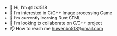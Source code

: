 - 👋 Hi, I’m @lzsz518
- 👀 I’m interested in C/C++ Image processing Game 
- 🌱 I’m currently learning Rust SFML
- 💞️ I’m looking to collaborate on C/C++ project
- 📫 How to reach me huwenbo518@gmail.com

<!---
lzsz518/lzsz518 is a ✨ special ✨ repository because its `README.md` (this file) appears on your GitHub profile.
You can click the Preview link to take a look at your changes.
--->
